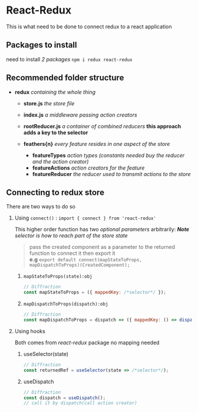 # React-Redux

This is what need to be done to connect redux to a react application

## Packages to install

need to install *2 packages* `npm i redux react-redux` 

## Recommended folder structure

* **redux** *containing the whole thing*

    * **store.js** *the store file*
    * **index.js** *a middleware passing action creators*
    * **rootReducer.js** *a container of combined reducers* **this approach adds a key to the selector**

    * **feathers{n}** *every feature resides in one aspect of the store*

        * **featureTypes** *action types (constants needed buy the reducer and the action creator)*
        * **featureActions** *action creators for the feature*
        * **featureReducer** *the reducer used to transmit actions to the store*

## Connecting to redux store

There are two ways to do so 

1. Using `connect()` : `import { connect } from 'react-redux'`

    This higher order function has two *optional parameters* arbitrarily: ***Note** selector is how to reach part of the store state*

    > pass the created component as a parameter to the returned function to connect it then export it  
    > **e.g** `export default connect(mapStateToProps, mapDispatchToProps)(CreatedComponent);`

    1. `mapStateToProps(state):obj` 

        ```js
        // Diffraction 
        const mapStateToProps = ({ mappedKey: /*selector*/ });
        ```

    1. `mapDispatchToProps(dispatch):obj`

        ```js
        // Diffraction 
        const mapDispatchToProps = dispatch => ({ mappedKey: () => dispatch(/*call action creator*/) });
        ```
1. Using hooks

    Both comes from *react-redux* package no mapping needed

    1. useSelector(state)

        ```js
        // Diffraction 
        const returnedRef = useSelector(state => /*selector*/);
        ```

    1. useDispatch

        ```js
        // Diffraction 
        const dispatch = useDispatch();
        // call it by dispatch(call action creator)
        ```
